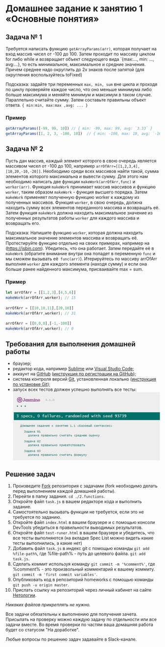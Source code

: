 # Домашнее задание к занятию 1 «Основные понятия»

## Задача № 1

Требуется написать функцию `getArrayParams(arr)`, которая получает на вход массив чисел от -100 до 100. Затем проходит по массиву циклом for либо while и возвращает объект следующего вида `{max:..., min: ..., avg:...}, то есть минимальное, максимальное и средние значения. Причем среднее надо округлить до 2х знаков после запятой (для округления воспользуйтесь toFixed)

Подсказка: задайте три переменных `max, min, sum` вне цикла и проходя по циклу проверяйте каждое число, что оно меньше минимума либо больше максимума и меняйте минимум и максимум в таком случае. Параллельно считайте сумму.
Затем составьте правильны объект ответа.
`{ min:min, max:max ,avg: ... }`

### Пример
```js
getArrayParams([-99, 99, 10]) // { min: -99, max: 99, avg: `3.33` }
getArrayParams([1, 2, 3, -100, 10])  // { min: -100, max: 10, avg: `-16.80` }
```

## Задача № 2
Пусть дан массив, каждый элемент которого в свою очередь является массивом чисел от -100 до 100, например `arrOfArr=[[1,2,3,4],[10,20,-10,-20]]`. Необходимо среди всех массивов найти такой, сумма элементов которого максимальна и вывести сумму.
Для этого нам необходимо написать две функции `makeWork(arrOfArr,func)` и `worker(arr)`.
Функция `makeWork`  принимает массив массивов и функцию `worker`, таким образом `makeWork` - функция высшего порядка. 
Затем `makeWork` применяет полученную функцию worker к каждому из полученных массивов.
Функция `worker`, в свою очередь, должна находить сумму всех элементов переданного массива и возвращать её.
Затем функция `makeWork` должна находить максимальное значение из полученных результатов работы `worker` для каждого массива и возвращать его.

Подсказка: Напишите функцию `worker`, которая должна находить максимальное значение элементов массива и возвращать её.
Протестируйте функцию отдельно на своих примерах, например на (https://jsbin.com). Убедитесь, что она работает.
Затем передайте её в `makeWork` (обратите внимание внутри она попадет в переменную `func` и мы сможем вызывать её` func(arr)`).
Итерируйтесь по массиву arrOfArr выполняя `worker` для каждого элемента (находя сумму) и если она больше ранее найденного максимума, присваивайте max = sum.


### Пример
```js
let arrOfArr = [[1,2,3],[4,5,6]]
makeWork(arrOfArr,worker); // 15

arrOfArr = [[10,10,11],[20,10]]
makeWork(arrOfArr,worker); // 31

arrOfArr = [[0,0,0],[-1,-100]]
makeWork(arrOfArr,worker); // 0
```

## Требования для выполнения домашней работы

- браузер;
- редактор кода, например [Sublime][1] или [Visual Studio Code][2];
- аккаунт на [GitHub][0] ([инструкция по регистрации на GitHub][3]);
- система контроля версий [Git][4], установленная локально ([инструкция по установке Git][5]);
- запуск всех тестов должен успешно выполнять все тесты:
  ![графическое представление](../Jasmine/results/sucessed_tasks1_1.png)

## Решение задач

1. Произведите [Fork](https://ru.wikipedia.org/wiki/Форк) репозитория с задачами (fork необходимо делать перед выполнением каждой домашней работы).
2. Перейти в папку задания. `cd ./2.functions`.
3. Откройте файл `task.js` в вашем редакторе кода и выполнить задание.
4. Самостоятельно вызывать функции не требуется, если это не требуется по заданию.
5. Откройте файл `index.html` в вашем браузере и с помощью консоли DevTools убедиться в правильности выводимых результатов.
6. Откройте файл `test-runer.html` в вашем браузере и убедитесь, что все тесты выполняются (на вкладке Spec List можно видеть какие тесты выполнились, а какие нет)
7. Добавить файл `task.js` в индекс git с помощью команды `git add %file-path%`, где %file-path% - путь до целевого файла. `git add task.js`.
8. Сделать коммит используя команду `git commit -m '%comment%'`, где %comment% - это произвольный комментарий к вашему коммиту. `git commit -m 'first commit variables'`.
9. Опубликовать код в репозиторий homeworks с помощью команды `git push -u origin master`.
10. Прислать ссылку на репозиторий через личный кабинет на сайте [Нетологии][6].

[0]: https://github.com/
[1]: https://www.sublimetext.com/
[2]: https://code.visualstudio.com/
[3]: https://github.com/netology-code/guides/tree/master/github
[4]: https://git-scm.com/
[5]: https://github.com/netology-code/guides/blob/master/git/README.md
[6]: https://netology.ru/

_Никаких файлов прикреплять не нужно._

Все задачи обязательны к выполнению для получения зачета. Присылать на проверку можно каждую задачу по отдельности или все задачи вместе. Во время проверки по частям ваша домашняя работа будет со статусом "На доработке".

Любые вопросы по решению задач задавайте в Slack-канале.
